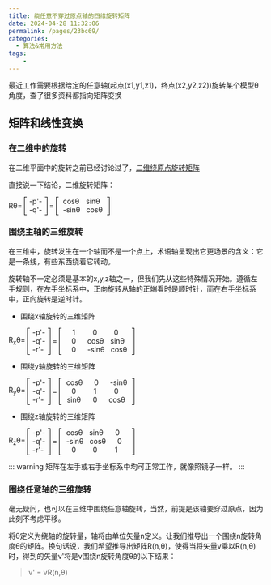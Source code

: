 ```yaml
---
title: 绕任意不穿过原点轴的四维旋转矩阵
date: 2024-04-28 11:32:06
permalink: /pages/23bc69/
categories:
  - 算法&常用方法
tags:
    -
---
```

最近工作需要根据给定的任意轴(起点(x1,y1,z1)，终点(x2,y2,z2))旋转某个模型θ角度，查了很多资料都指向矩阵变换
## 矩阵和线性变换
### 在二维中的旋转
在二维平面中的旋转之前已经讨论过了，[二维绕原点旋转矩阵](/pages/777e9c/)

直接说一下结论，二维旋转矩阵：
<div>
    <span class="middle">Rθ=</span>
    <div class="rect middle">
        <div class="row">
            -p'-
        </div>
        <div class="row">
            -q'-
        </div>
    </div>
    <span class="middle">=</span>
    <div class="rect middle">
        <div class="row">
            <span>cosθ</span>
            <span>sinθ</span>
        </div>
        <div class="row">
            <span>-sinθ</span>
            <span>cosθ</span>
        </div>
    </div>
</div>

### 围绕主轴的三维旋转
在三维中，旋转发生在一个轴而不是一个点上，术语轴呈现出它更场景的含义：它是一条线，有些东西绕着它转动。

旋转轴不一定必须是基本的x,y,z轴之一，但我们先从这些特殊情况开始。遵循左手规则，在左手坐标系中，正向旋转从轴的正端看时是顺时针，而在右手坐标系中，正向旋转是逆时针。

- 围绕x轴旋转的三维矩阵

<div>
    <span class="middle">R<sub>x</sub>θ=</span>
    <div class="rect middle">
        <div class="row">
            -p'-
        </div>
        <div class="row">
            -q'-
        </div>
        <div class="row">
            -r'-
        </div>
    </div>
    <span class="middle">=</span>
    <div class="rect middle">
        <div class="row">
          <span>1</span>
          <span>0</span>
          <span>0</span>
        </div>
        <div class="row">
            <span>0</span>
            <span>cosθ</span>
            <span>sinθ</span>
        </div>
        <div class="row">
            <span>0</span>
            <span>-sinθ</span>
            <span>cosθ</span>
        </div>
    </div>
</div>

- 围绕y轴旋转的三维矩阵

<div>
    <span class="middle">R<sub>y</sub>θ=</span>
    <div class="rect middle">
        <div class="row">
            -p'-
        </div>
        <div class="row">
            -q'-
        </div>
        <div class="row">
            -r'-
        </div>
    </div>
    <span class="middle">=</span>
    <div class="rect middle">
        <div class="row">
          <span>cosθ</span>
          <span>0</span>
          <span>-sinθ</span>
        </div>
        <div class="row">
            <span>0</span>
            <span>1</span>
            <span>0</span>
        </div>
        <div class="row">
            <span>sinθ</span>
            <span>0</span>
            <span>cosθ</span>
        </div>
    </div>
</div>


- 围绕z轴旋转的三维矩阵

<div>
    <span class="middle">R<sub>z</sub>θ=</span>
    <div class="rect middle">
        <div class="row">
            -p'-
        </div>
        <div class="row">
            -q'-
        </div>
        <div class="row">
            -r'-
        </div>
    </div>
    <span class="middle">=</span>
    <div class="rect middle">
        <div class="row">
          <span>cosθ</span>
          <span>sinθ</span>
          <span>0</span>
        </div>
        <div class="row">
            <span>-sinθ</span>
            <span>cosθ</span>
            <span>0</span>
        </div>
        <div class="row">
            <span>0</span>
            <span>0</span>
            <span>1</span>
        </div>
    </div>
</div>

::: warning
矩阵在左手或右手坐标系中均可正常工作，就像照镜子一样。
:::

### 围绕任意轴的三维旋转
毫无疑问，也可以在三维中围绕任意轴旋转，当然，前提是该轴要穿过原点，因为此刻不考虑平移。

将θ定义为绕轴的旋转量，轴将由单位矢量n定义。让我们推导出一个围绕n旋转角度θ的矩阵。换句话说，我们希望推导出矩阵R(n,θ)，使得当将矢量v乘以R(n,θ)时，得到的矢量v'将是v围绕n旋转角度θ的以下结果：  
> v' = vR(n,θ)



<style lang="stylus" scoped>
.rect {
    display: inline-block;
    position: relative;
    padding: 0 10px;
    span{
        display: inline-block;
        min-width: 30px;
        text-align:center;
        padding:0 4px;
    }
    &:before {
        content:'';
        top:0;
        left:0;
        position:absolute;
        display:inline-block;
        width: 4px;
        height: 100%;
        border-top:1px solid #000;
        border-bottom: 1px solid #000;
        border-left: 1px solid #000;
    }
    &:after {
        content:'';
        top:0;
        right:0;
        position:absolute;
        display:inline-block;
        width: 4px;
        height: 100%;
        border-top:1px solid #000;
        border-bottom: 1px solid #000;
        border-right: 1px solid #000;
    }
}
.middle {
    vertical-align: middle;
}
.top {
    vertical-align: top;
}
.sigma {
    display:inline-block;
    font-size:20px;
    position:relative;
    padding-right:8px;
    .up {
        position:absolute;
        font-size:12px;   
        top: -12px;
        left: 0;         
    }
    .down {
        position:absolute;
        font-size:12px;   
        bottom: -12px;
        left: 0;         
    }
}
</style>